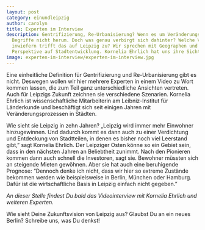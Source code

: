 ```yaml
---
layout: post
category: einundleipzig
author: carolyn
title: Experten im Interview
description: Gentrifizierung, Re-Urbanisierung? Wenn es um Veränderungsprozesse in der Stadt geht, kommt man um diese
  Begriffe nicht herum. Doch was genau verbirgt sich dahinter? Welche Vorgänge in der Stadt beschreiben sie? Und
  inwiefern trifft das auf Leipzig zu? Wir sprechen mit Geographen und Stadtplanern über die wissenschaftliche
  Perspektive auf Stadtentwicklung. Kornelia Ehrlich hat uns ihre Sicht schon verraten.
image: experten-im-interview/experten-im-interview.jpg
---
```

Eine einheitliche Definition für Gentrifizierung und Re-Urbanisierung gibt es nicht. Deswegen wollen wir hier mehrere
Experten in einem Video zu Wort kommen lassen, die zum Teil ganz unterschiedliche Ansichten vertreten. Auch für
Leipzigs Zukunft zeichnen sie verschiedene Szenarien. Kornelia Ehrlich ist wissenschaftliche Mitarbeiterin am
Leibniz-Institut für Länderkunde und beschäftigt sich seit einigen Jahren mit Veränderungsprozessen in Städten.

Wie sieht sie Leipzig in zehn Jahren? „Leipzig wird immer mehr Einwohner hinzugewinnen. Und dadurch kommt es dann auch
zu einer Verdichtung und Entdeckung von Stadtteilen, in denen es bisher noch viel Leerstand gibt,” sagt Kornelia
Ehrlich. Der Leipziger Osten könne so ein Gebiet sein, dass in den nächsten Jahren an Beliebtheit zunimmt. Nach den
Pionieren kommen dann auch schnell die Investoren, sagt sie. Bewohner müssten sich an steigende Mieten gewöhnen. Aber
sie hat auch eine beruhigende Prognose: “Dennoch denke ich nicht, dass wir hier so extreme Zustände bekommen werden wie
beispielsweise in Berlin, München oder Hamburg. Dafür ist die wirtschaftliche Basis in Leipzig einfach nicht gegeben.”

*An dieser Stelle findest Du bald das Videointerview mit Kornelia Ehrlich und weiteren Experten.*


Wie sieht Deine Zukunftsvision von Leipzig aus? Glaubst Du an ein neues Berlin? Schreibe uns, was Du denkst!
